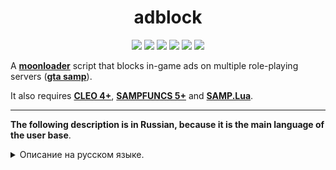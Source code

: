 <h1 align="center">adblock</h1>

<p align="center">
<img src="https://img.shields.io/badge/made%20for-GTA%20SA--MP-blue" >
<a href="https://github.com/qrlk/adblock#функциональность-на-разных-серверах"><img src="https://img.shields.io/badge/Server-Click-red"></a>
<img src="https://img.shields.io/github/languages/top/qrlk/adblock">
<img src="https://img.shields.io/badge/dynamic/json?color=blueviolet&label=users%20%28active%29&query=result&url=http%3A%2F%2Fqrlk.me%2Fdev%2Fmoonloader%2Fusers_active.php%3Fscript%3Dadblock">
<img src="https://img.shields.io/badge/dynamic/json?color=blueviolet&label=users%20%28all%20time%29&query=result&url=http%3A%2F%2Fqrlk.me%2Fdev%2Fmoonloader%2Fusers_all.php%3Fscript%3Dadblock">
<img src="https://img.shields.io/date/1510002000?label=released" >
</p>

A **[moonloader](https://gtaforums.com/topic/890987-moonloader/)** script that blocks in-game ads on multiple role-playing servers (**[gta samp](https://sa-mp.com/)**).

It also requires **[CLEO 4+](http://cleo.li/?lang=ru)**, **[SAMPFUNCS 5+](https://blast.hk/threads/17/)** and **[SAMP.Lua](https://github.com/THE-FYP/SAMP.Lua)**.

---

**The following description is in Russian, because it is the main language of the user base**.
<details>
  <summary>Описание на русском языке.</summary>
  
# Описание 
Многих раздражают объявления на RolePlay серверах SA:MP, потому что они часто отвлекают внимание.  
ADBLOCK был создан для решения этой проблемы. Список того, что он умеет, находится ниже.  

**Требования:** [CLEO 4+](http://cleo.li/?lang=ru), [SAMPFUNCS 5+](https://blast.hk/threads/17/), [MoonLoader](https://blast.hk/threads/13305/), [SAMP.Lua](https://blast.hk/threads/14624/).  
**Активация:** Скрипт активируется автоматически. У скрипта нет настроек, поэтому автообновление, телеметрию и уведомление при входе можно отключить только вручную, вырезав блокнотом по линии в коде.

* /ads - открыть диалог скрипта.  
* /tads - вкл/выкл скрытия объяв.

**Автор:** [qrlk](http://qrlk.me/samp).  

# Функции
**Скрипт поддерживает**: Samp-Rp, Evolve-Rp, Advance RP, Diamond RP, Arizona RP, Trinity RP и ImperiaL RPG.
* **ADBLOCK** блокирует показ объявлений в чате.
* **ADBLOCK** заносит обработанные объявления в специальный диалог, в котором можно посмотреть ВСЕ объявления / найти нужное из всех по запросу. 
* **ADBLOCK** блокирует спам от СМИ (свободная строка, эфир и тп)
* **ADBLOCK** блокирует дубликаты объяв.
* **ADBLOCK** распознает категорию объявления и красит в специальный цвет ("куплю" желтым, "продам" зелёным и так далее).
* **ADBLOCK** даёт возможность быстро ответить на объяву смской (если игрок онлайн).
* **ADBLOCK** отображает в заголовке активность каждого News и статистику блокирования.
* **ADBLOCK** может запустить удобный флудер /ad.

# Функциональность на разных серверах

|                                       | **SRP** | **Evolve** | **Advance** | **Diamond** | **Arizona** | **Trinity** | **ImperiaL** |
|---------------------------------------|:-------:|:----------:|:-----------:|:-----------:|:-----------:|:-----------:|:------------:|
| **Скрывает объявы?**                  | Да      | Да         | Да          | Да          | Да          | Да          | Да           |
| **Красит объявы по категориям?**      | Да      | Да         | Частично    | Частично    | Частично    | Частично    | Частично     |
| **Считывает активность каждого СМИ?** | Да      | Да         | Да          | Частично    | Да          | Нет         | Нет          |
| **Блокирует спам от NEWS?**           | Да      | Да         | Нет         | Нет         | Нет         | Нет         | Нет          |
| **Блокирует дубликаты?**              | Да      | Да         | Да          | Да          | Да          | Нет         | Да           |
| **Поиск по базе объявлений?**         | Да      | Да         | Да          | Да          | Да          | Да          | Да           |
| **Флудер подаёт объявы?**             | Да      | Да         | Нет         | Нет         | Нет         | Нет         | Нет          |
| **Отправляет смс/пм?**                | Да      | Да         | Наверное    | Наверное    | Нет         | Наверное    | Наверное     |
# Скриншоты
![https://i.imgur.com/Gwk6Y1t.jpg?1](https://i.imgur.com/Gwk6Y1t.jpg?1)
![https://i.imgur.com/W5hOHsv.jpg?2](https://i.imgur.com/W5hOHsv.jpg?2)
![https://i.imgur.com/uRzSTLD.jpg?1](https://i.imgur.com/uRzSTLD.jpg?1)

## Ссылки
* [Автор](http://qrlk.me/)
* [Тема на BlastHack](https://www.blast.hk/threads/19460/)
* [Страница в группе VK](https://vk.com/qrlk.mods?w=page-168860334_54271507)
* [Список скриптов QRLK MODS](https://vk.com/qrlk.mods?w=page-168860334_54271482)

P.S. Группа VK не обновляется.
</details>
